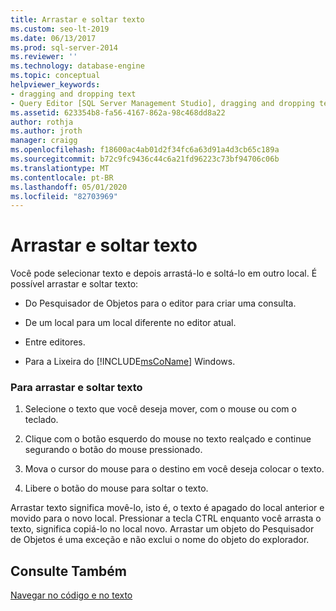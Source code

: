 ```yaml
---
title: Arrastar e soltar texto
ms.custom: seo-lt-2019
ms.date: 06/13/2017
ms.prod: sql-server-2014
ms.reviewer: ''
ms.technology: database-engine
ms.topic: conceptual
helpviewer_keywords:
- dragging and dropping text
- Query Editor [SQL Server Management Studio], dragging and dropping text
ms.assetid: 623354b8-fa56-4167-862a-98c468dd8a22
author: rothja
ms.author: jroth
manager: craigg
ms.openlocfilehash: f18600ac4ab01d2f34fc6a63d91a4d3cb65c189a
ms.sourcegitcommit: b72c9fc9436c44c6a21fd96223c73bf94706c06b
ms.translationtype: MT
ms.contentlocale: pt-BR
ms.lasthandoff: 05/01/2020
ms.locfileid: "82703969"
---
```

# <a name="drag-and-drop-text"></a>Arrastar e soltar texto
  Você pode selecionar texto e depois arrastá-lo e soltá-lo em outro local. É possível arrastar e soltar texto:  
  
-   Do Pesquisador de Objetos para o editor para criar uma consulta.  
  
-   De um local para um local diferente no editor atual.  
  
-   Entre editores.  
  
-   Para a Lixeira do [!INCLUDE[msCoName](../../includes/msconame-md.md)] Windows.  
  
### <a name="to-drag-and-drop-text"></a>Para arrastar e soltar texto  
  
1.  Selecione o texto que você deseja mover, com o mouse ou com o teclado.  
  
2.  Clique com o botão esquerdo do mouse no texto realçado e continue segurando o botão do mouse pressionado.  
  
3.  Mova o cursor do mouse para o destino em você deseja colocar o texto.  
  
4.  Libere o botão do mouse para soltar o texto.  
  
 Arrastar texto significa movê-lo, isto é, o texto é apagado do local anterior e movido para o novo local. Pressionar a tecla CTRL enquanto você arrasta o texto, significa copiá-lo no local novo. Arrastar um objeto do Pesquisador de Objetos é uma exceção e não exclui o nome do objeto do explorador.  
  
## <a name="see-also"></a>Consulte Também  
 [Navegar no código e no texto](navigate-code-and-text.md)  
  
  
